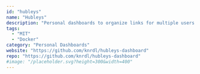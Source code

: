 ```yaml
---
id: "hubleys"
name: "Hubleys"
description: "Personal dashboards to organize links for multiple users via a central yaml config."
tags:
  - "MIT"
  - "Docker"
category: "Personal Dashboards"
website: "https://github.com/knrdl/hubleys-dashboard"
repo: "https://github.com/knrdl/hubleys-dashboard"
#image: "/placeholder.svg?height=300&width=400"
---
```


